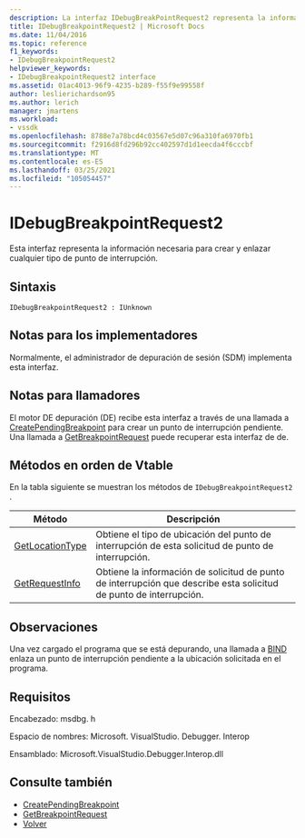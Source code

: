 ```yaml
---
description: La interfaz IDebugBreakPointRequest2 representa la información necesaria para crear y enlazar cualquier tipo de punto de interrupción.
title: IDebugBreakpointRequest2 | Microsoft Docs
ms.date: 11/04/2016
ms.topic: reference
f1_keywords:
- IDebugBreakpointRequest2
helpviewer_keywords:
- IDebugBreakpointRequest2 interface
ms.assetid: 01ac4013-96f9-4235-b289-f55f9e99558f
author: leslierichardson95
ms.author: lerich
manager: jmartens
ms.workload:
- vssdk
ms.openlocfilehash: 8788e7a78bcd4c03567e5d07c96a310fa6970fb1
ms.sourcegitcommit: f2916d8fd296b92cc402597d1d1eecda4f6cccbf
ms.translationtype: MT
ms.contentlocale: es-ES
ms.lasthandoff: 03/25/2021
ms.locfileid: "105054457"
---
```

# <a name="idebugbreakpointrequest2"></a>IDebugBreakpointRequest2
Esta interfaz representa la información necesaria para crear y enlazar cualquier tipo de punto de interrupción.

## <a name="syntax"></a>Sintaxis

```
IDebugBreakpointRequest2 : IUnknown
```

## <a name="notes-for-implementers"></a>Notas para los implementadores
 Normalmente, el administrador de depuración de sesión (SDM) implementa esta interfaz.

## <a name="notes-for-callers"></a>Notas para llamadores
 El motor DE depuración (DE) recibe esta interfaz a través de una llamada a [CreatePendingBreakpoint](../../../extensibility/debugger/reference/idebugengine2-creatependingbreakpoint.md) para crear un punto de interrupción pendiente. Una llamada a [GetBreakpointRequest](../../../extensibility/debugger/reference/idebugpendingbreakpoint2-getbreakpointrequest.md) puede recuperar esta interfaz de de.

## <a name="methods-in-vtable-order"></a>Métodos en orden de Vtable
 En la tabla siguiente se muestran los métodos de `IDebugBreakpointRequest2` .

|Método|Descripción|
|------------|-----------------|
|[GetLocationType](../../../extensibility/debugger/reference/idebugbreakpointrequest2-getlocationtype.md)|Obtiene el tipo de ubicación del punto de interrupción de esta solicitud de punto de interrupción.|
|[GetRequestInfo](../../../extensibility/debugger/reference/idebugbreakpointrequest2-getrequestinfo.md)|Obtiene la información de solicitud de punto de interrupción que describe esta solicitud de punto de interrupción.|

## <a name="remarks"></a>Observaciones
 Una vez cargado el programa que se está depurando, una llamada a [BIND](../../../extensibility/debugger/reference/idebugpendingbreakpoint2-bind.md) enlaza un punto de interrupción pendiente a la ubicación solicitada en el programa.

## <a name="requirements"></a>Requisitos
 Encabezado: msdbg. h

 Espacio de nombres: Microsoft. VisualStudio. Debugger. Interop

 Ensamblado: Microsoft.VisualStudio.Debugger.Interop.dll

## <a name="see-also"></a>Consulte también
- [CreatePendingBreakpoint](../../../extensibility/debugger/reference/idebugengine2-creatependingbreakpoint.md)
- [GetBreakpointRequest](../../../extensibility/debugger/reference/idebugpendingbreakpoint2-getbreakpointrequest.md)
- [Volver](../../../extensibility/debugger/reference/idebugpendingbreakpoint2-bind.md)
